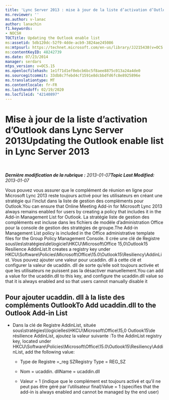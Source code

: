 ```yaml
---
title: 'Lync Server 2013 : mise à jour de la liste d’activation d’Outlook'
ms.reviewer: ''
ms.author: v-lanac
author: lanachin
f1.keywords:
- NOCSH
TOCTitle: Updating the Outlook enable list
ms:assetid: 5db120dc-52f9-4dde-acb9-3824ae245086
ms:mtpsurl: https://technet.microsoft.com/en-us/library/JJ215438(v=OCS.15)
ms:contentKeyID: 48242739
ms.date: 07/23/2014
manager: serdars
mtps_version: v=OCS.15
ms.openlocfilehash: 1e1f71d1ef0ebcb6bc5f8aee8875c013a24a4de0
ms.sourcegitcommit: 33db8c7febd4cf1591e8dcbbdfd6fc8e8925896e
ms.translationtype: MT
ms.contentlocale: fr-FR
ms.lasthandoff: 02/19/2020
ms.locfileid: "42140897"
---
```

<div data-xmlns="http://www.w3.org/1999/xhtml">

<div class="topic" data-xmlns="http://www.w3.org/1999/xhtml" data-msxsl="urn:schemas-microsoft-com:xslt" data-cs="http://msdn.microsoft.com/">

<div data-asp="https://msdn2.microsoft.com/asp">

# <a name="updating-the-outlook-enable-list-in-lync-server-2013"></a><span data-ttu-id="1473b-102">Mise à jour de la liste d’activation d’Outlook dans Lync Server 2013</span><span class="sxs-lookup"><span data-stu-id="1473b-102">Updating the Outlook enable list in Lync Server 2013</span></span>

</div>

<div id="mainSection">

<div id="mainBody">

<span> </span>

<span data-ttu-id="1473b-103">_**Dernière modification de la rubrique :** 2013-01-07_</span><span class="sxs-lookup"><span data-stu-id="1473b-103">_**Topic Last Modified:** 2013-01-07_</span></span>

<span data-ttu-id="1473b-104">Vous pouvez vous assurer que le complément de réunion en ligne pour Microsoft Lync 2013 reste toujours activé pour les utilisateurs en créant une stratégie qui l’inclut dans la liste de gestion des compléments pour Outlook.</span><span class="sxs-lookup"><span data-stu-id="1473b-104">You can ensure that Online Meeting Add-in for Microsoft Lync 2013 always remains enabled for users by creating a policy that includes it in the Add-in Management List for Outlook.</span></span> <span data-ttu-id="1473b-105">La stratégie liste de gestion des compléments est incluse dans les fichiers de modèle d’administration Office pour la console de gestion des stratégies de groupe.</span><span class="sxs-lookup"><span data-stu-id="1473b-105">The Add-in Management List policy is included in the Office administrative template files for the Group Policy Management Console.</span></span> <span data-ttu-id="1473b-106">Il crée une clé de Registre sous\\les\\stratégies\\de\\logiciel\\HKCU\\Microsoft\\Office 15,0\\Outlook15 Resilience AddinList.</span><span class="sxs-lookup"><span data-stu-id="1473b-106">It creates a registry key under HKCU\\Software\\Policies\\Microsoft\\Office\\15.0\\Outlook15\\Resiliency\\AddinList.</span></span> <span data-ttu-id="1473b-107">Vous pouvez ajouter une valeur pour ucaddin. dll à cette clé et configurer la valeur de ucaddin. dll de sorte qu’elle soit toujours activée et que les utilisateurs ne puissent pas la désactiver manuellement.</span><span class="sxs-lookup"><span data-stu-id="1473b-107">You can add a value for the ucaddin.dll to this key, and configure the ucaddin.dll value so that it is always enabled and so that users cannot manually disable it</span></span>

<div>

## <a name="to-add-ucaddindll-to-the-outlook-add-in-list"></a><span data-ttu-id="1473b-108">Pour ajouter ucaddin. dll à la liste des compléments Outlook</span><span class="sxs-lookup"><span data-stu-id="1473b-108">To Add ucaddin.dll to the Outlook Add-in List</span></span>

  - <span data-ttu-id="1473b-109">Dans la clé de Registre AddinList, située sous\\stratégies\\\\logicielles\\HKCU\\Microsoft\\Office\\15,0 Outlook15\\de résilience AddinList, ajoutez la valeur suivante :</span><span class="sxs-lookup"><span data-stu-id="1473b-109">To the AddinList registry key, located under HKCU\\Software\\Policies\\Microsoft\\Office\\15.0\\Outlook15\\Resiliency\\AddinList, add the following value:</span></span>
    
      - <span data-ttu-id="1473b-110">Type de Registre =\_reg SZ</span><span class="sxs-lookup"><span data-stu-id="1473b-110">Registry Type = REG\_SZ</span></span>
    
      - <span data-ttu-id="1473b-111">Nom = ucaddin. dll</span><span class="sxs-lookup"><span data-stu-id="1473b-111">Name = ucaddin.dll</span></span>
    
      - <span data-ttu-id="1473b-112">Valeur = 1 (indique que le complément est toujours activé et qu’il ne peut pas être géré par l’utilisateur final)</span><span class="sxs-lookup"><span data-stu-id="1473b-112">Value = 1 (specifies that the add-in is always enabled and cannot be managed by the end user)</span></span>

</div>

</div>

<span> </span>

</div>

</div>

</div>

